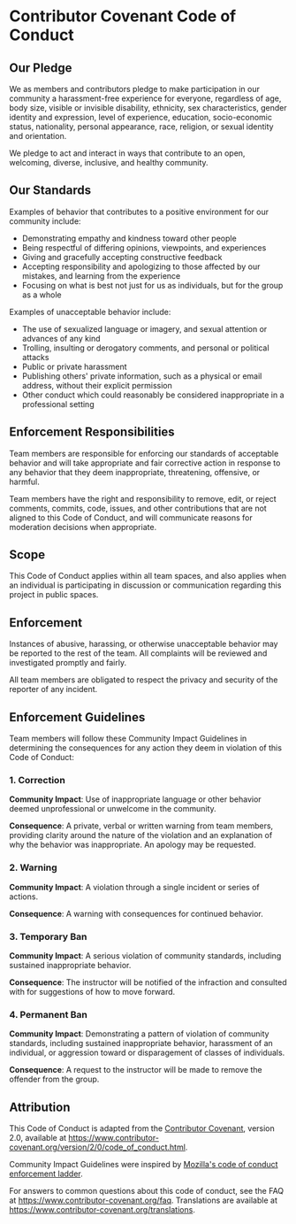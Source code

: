 # Contributor Covenant Code of Conduct

## Our Pledge

We as members and contributors pledge to make participation in our
community a harassment-free experience for everyone, regardless of age, body
size, visible or invisible disability, ethnicity, sex characteristics, gender
identity and expression, level of experience, education, socio-economic status,
nationality, personal appearance, race, religion, or sexual identity
and orientation.

We pledge to act and interact in ways that contribute to an open, welcoming,
diverse, inclusive, and healthy community.

## Our Standards

Examples of behavior that contributes to a positive environment for our
community include:

* Demonstrating empathy and kindness toward other people
* Being respectful of differing opinions, viewpoints, and experiences
* Giving and gracefully accepting constructive feedback
* Accepting responsibility and apologizing to those affected by our mistakes,
  and learning from the experience
* Focusing on what is best not just for us as individuals, but for the
  group as a whole

Examples of unacceptable behavior include:

* The use of sexualized language or imagery, and sexual attention or
  advances of any kind
* Trolling, insulting or derogatory comments, and personal or political attacks
* Public or private harassment
* Publishing others' private information, such as a physical or email
  address, without their explicit permission
* Other conduct which could reasonably be considered inappropriate in a
  professional setting

## Enforcement Responsibilities

Team members are responsible for enforcing our standards of
acceptable behavior and will take appropriate and fair corrective action in
response to any behavior that they deem inappropriate, threatening, offensive,
or harmful.

Team members have the right and responsibility to remove, edit, or reject
comments, commits, code, issues, and other contributions that are
not aligned to this Code of Conduct, and will communicate reasons for moderation
decisions when appropriate.

## Scope

This Code of Conduct applies within all team spaces, and also applies when
an individual is participating in discussion or communication regarding this
project in public spaces.

## Enforcement

Instances of abusive, harassing, or otherwise unacceptable behavior may be
reported to the rest of the team.
All complaints will be reviewed and investigated promptly and fairly.

All team members are obligated to respect the privacy and security of the
reporter of any incident.

## Enforcement Guidelines

Team members will follow these Community Impact Guidelines in determining
the consequences for any action they deem in violation of this Code of Conduct:

### 1. Correction

**Community Impact**: Use of inappropriate language or other behavior deemed
unprofessional or unwelcome in the community.

**Consequence**: A private, verbal or written warning from team members, providing
clarity around the nature of the violation and an explanation of why the
behavior was inappropriate. An apology may be requested.

### 2. Warning

**Community Impact**: A violation through a single incident or series
of actions.

**Consequence**: A warning with consequences for continued behavior.

### 3. Temporary Ban

**Community Impact**: A serious violation of community standards, including
sustained inappropriate behavior.

**Consequence**: The instructor will be notified of the infraction and
consulted with for suggestions of how to move forward.

### 4. Permanent Ban

**Community Impact**: Demonstrating a pattern of violation of community
standards, including sustained inappropriate behavior,  harassment of an
individual, or aggression toward or disparagement of classes of individuals.

**Consequence**: A request to the instructor will be made to remove the
offender from the group.

## Attribution

This Code of Conduct is adapted from the [Contributor Covenant][homepage],
version 2.0, available at
https://www.contributor-covenant.org/version/2/0/code_of_conduct.html.

Community Impact Guidelines were inspired by [Mozilla's code of conduct
enforcement ladder](https://github.com/mozilla/diversity).

[homepage]: https://www.contributor-covenant.org

For answers to common questions about this code of conduct, see the FAQ at
https://www.contributor-covenant.org/faq. Translations are available at
https://www.contributor-covenant.org/translations.

